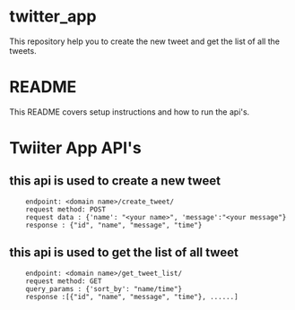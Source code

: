 # twitter_app

This repository help you to create the new tweet and get the list of all the tweets.

# README
This README covers setup instructions and how to run the api's.

# Twiiter App API's 
## this api is used to create a new tweet  
        endpoint: <domain name>/create_tweet/
        request method: POST 
        request data : {'name': "<your name>", 'message':"<your message"}
        response : {"id", "name", "message", "time"}  

## this api is used to get the list of all tweet
        endpoint: <domain name>/get_tweet_list/
        request method: GET 
        query_params : {'sort_by': "name/time"}
        response :[{"id", "name", "message", "time"}, ......]